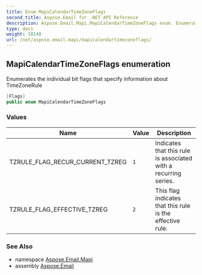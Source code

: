 ```yaml
---
title: Enum MapiCalendarTimeZoneFlags
second_title: Aspose.Email for .NET API Reference
description: Aspose.Email.Mapi.MapiCalendarTimeZoneFlags enum. Enumerates the individual bit flags that specify information about TimeZoneRule
type: docs
weight: 18140
url: /net/aspose.email.mapi/mapicalendartimezoneflags/
---
```

## MapiCalendarTimeZoneFlags enumeration

Enumerates the individual bit flags that specify information about TimeZoneRule

```csharp
[Flags]
public enum MapiCalendarTimeZoneFlags
```

### Values

| Name | Value | Description |
| --- | --- | --- |
| TZRULE_FLAG_RECUR_CURRENT_TZREG | `1` | Indicates that this rule is associated with a recurring series. |
| TZRULE_FLAG_EFFECTIVE_TZREG | `2` | This flag indicates that this rule is the effective rule. |

### See Also

* namespace [Aspose.Email.Mapi](../../aspose.email.mapi/)
* assembly [Aspose.Email](../../)


